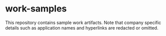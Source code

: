 # work-samples
This repository contains sample work artifacts.  Note that company specific details such as application names and hyperlinks are redacted or omitted.
